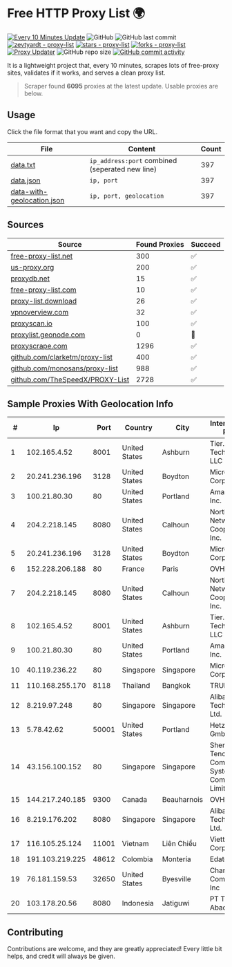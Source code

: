 
# Free HTTP Proxy List 🌍

[![Every 10 Minutes Update](https://github.com/mertguvencli/http-proxy-list/actions/workflows/main.yml/badge.svg?branch=main)](https://github.com/mertguvencli/http-proxy-list/actions/workflows/main.yml)
![GitHub](https://img.shields.io/github/license/mertguvencli/http-proxy-list)
![GitHub last commit](https://img.shields.io/github/last-commit/mertguvencli/http-proxy-list)
[![zevtyardt - proxy-list](https://img.shields.io/static/v1?label=zevtyardt&message=proxy-list&color=blue&logo=github)](https://github.com/zevtyardt/proxy-list "Go to GitHub repo")
[![stars - proxy-list](https://img.shields.io/github/stars/zevtyardt/proxy-list?style=social)](https://github.com/zevtyardt/proxy-list)
[![forks - proxy-list](https://img.shields.io/github/forks/zevtyardt/proxy-list?style=social)](https://github.com/zevtyardt/proxy-list)
[![Proxy Updater](https://github.com/zevtyardt/proxy-list/workflows/Proxy%20Updater/badge.svg)](https://github.com/zevtyardt/proxy-list/actions?query=workflow:"Proxy+Updater")
![GitHub repo size](https://img.shields.io/github/repo-size/zevtyardt/proxy-list)
[![GitHub commit activity](https://img.shields.io/github/commit-activity/m/zevtyardt/proxy-list?logo=commits)](https://github.com/zevtyardt/proxy-list/commits/main)

It is a lightweight project that, every 10 minutes, scrapes lots of free-proxy sites, validates if it works, and serves a clean proxy list.

> Scraper found **6095** proxies at the latest update. Usable proxies are below.

## Usage

Click the file format that you want and copy the URL.

|File|Content|Count|
|----|-------|-----|
|[data.txt](https://raw.githubusercontent.com/mertguvencli/http-proxy-list/main/proxy-list/data.txt)|`ip_address:port` combined (seperated new line)|397|
|[data.json](https://raw.githubusercontent.com/mertguvencli/http-proxy-list/main/proxy-list/data.json)|`ip, port`|397|
|[data-with-geolocation.json](https://raw.githubusercontent.com/mertguvencli/http-proxy-list/main/proxy-list/data-with-geolocation.json)|`ip, port, geolocation`|397|

## Sources

|Source|Found Proxies|Succeed|
|------|-------------|-------|
|[free-proxy-list.net](https://free-proxy-list.net)|300|✅|
|[us-proxy.org](https://www.us-proxy.org)|200|✅|
|[proxydb.net](http://proxydb.net)|15|✅|
|[free-proxy-list.com](https://free-proxy-list.com/?page=&port=&type%5B%5D=http&type%5B%5D=https&up_time=0&search=Search)|10|✅|
|[proxy-list.download](https://www.proxy-list.download/HTTP)|26|✅|
|[vpnoverview.com](https://vpnoverview.com/privacy/anonymous-browsing/free-proxy-servers)|32|✅|
|[proxyscan.io](https://www.proxyscan.io)|100|✅|
|[proxylist.geonode.com](https://proxylist.geonode.com/api/proxy-list?limit=300&page=1&sort_by=lastChecked&sort_type=desc&protocols=http,https)|0|🚫|
|[proxyscrape.com](https://api.proxyscrape.com/v2/?request=displayproxies&protocol=http&timeout=10000&country=all&ssl=all&anonymity=all)|1296|✅|
|[github.com/clarketm/proxy-list](https://raw.githubusercontent.com/clarketm/proxy-list/master/proxy-list-raw.txt)|400|✅|
|[github.com/monosans/proxy-list](https://raw.githubusercontent.com/monosans/proxy-list/main/proxies/http.txt)|988|✅|
|[github.com/TheSpeedX/PROXY-List](https://raw.githubusercontent.com/TheSpeedX/PROXY-List/master/http.txt)|2728|✅|


## Sample Proxies With Geolocation Info

|#|Ip|Port|Country|City|Internet Service Provider|
|-|--|----|-------|----|-------------------------|
|1|102.165.4.52|8001|United States|Ashburn|Tier.Net Technologies LLC|
|2|20.241.236.196|3128|United States|Boydton|Microsoft Corporation|
|3|100.21.80.30|80|United States|Portland|Amazon.com, Inc.|
|4|204.2.218.145|8080|United States|Calhoun|North Georgia Network Cooperative, Inc.|
|5|20.241.236.196|3128|United States|Boydton|Microsoft Corporation|
|6|152.228.206.188|80|France|Paris|OVH SAS|
|7|204.2.218.145|8080|United States|Calhoun|North Georgia Network Cooperative, Inc.|
|8|102.165.4.52|8001|United States|Ashburn|Tier.Net Technologies LLC|
|9|100.21.80.30|80|United States|Portland|Amazon.com, Inc.|
|10|40.119.236.22|80|Singapore|Singapore|Microsoft Corporation|
|11|110.168.255.170|8118|Thailand|Bangkok|TRUENET|
|12|8.219.97.248|80|Singapore|Singapore|Alibaba (US) Technology Co., Ltd.|
|13|5.78.42.62|50001|United States|Portland|Hetzner Online GmbH|
|14|43.156.100.152|80|Singapore|Singapore|Shenzhen Tencent Computer Systems Company Limited|
|15|144.217.240.185|9300|Canada|Beauharnois|OVH SAS|
|16|8.219.176.202|8080|Singapore|Singapore|Alibaba (US) Technology Co., Ltd.|
|17|116.105.25.124|11001|Vietnam|Liên Chiểu|Viettel Corporation|
|18|191.103.219.225|48612|Colombia|Montería|Edatel S.a. E.S.P|
|19|76.181.159.53|32650|United States|Byesville|Charter Communications Inc|
|20|103.178.20.56|8080|Indonesia|Jatiguwi|PT Trisna Mega Abadi|



## Contributing

Contributions are welcome, and they are greatly appreciated! Every
little bit helps, and credit will always be given.

